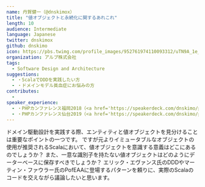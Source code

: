 ```yaml
---
name: 丹賀健一（@dnskimox）
title: "値オブジェクトと永続化に関するあれこれ"
length: 10
audience: Intermediate
language: Japanese
twitter: dnskimox
github: dnskimo
icon: https://pbs.twimg.com/profile_images/952761974110093312/uTN9A_1e_400x400.jpg
organization: アルプ株式会社
tags:
  - Software Design and Architecture
suggestions:
  - ・ScalaでDDDを実践したい方
  - ・ドメインモデル貧血症にお悩みの方
contributes:
  - 
speaker_experience:
  - ・PHPカンファレンス福岡2018（<a href='https://speakerdeck.com/dnskimo/pofeaadedu-mijie-kudoctrine2'>https://speakerdeck.com/dnskimo/pofeaadedu-mijie-kudoctrine2</a>）
  - ・PHPカンファレンス仙台2019（<a href='https://speakerdeck.com/dnskimo/phpdehazimerucqrs'>https://speakerdeck.com/dnskimo/phpdehazimerucqrs</a>）
---
```

ドメイン駆動設計を実践する際、エンティティと値オブジェクトを見分けることは重要なポイントの一つです。
ですが元よりイミュータブルなオブジェクトの使用が推奨されるScalaにおいて、値オブジェクトを意識する意義はどこにあるのでしょうか？
また、一意な識別子を持たない値オブジェクトはどのようにデーターベースに保存すべきでしょうか？
エリック・エヴァンス氏のDDDやマーティン・ファウラー氏のPofEAAに登場するパターンを頼りに、実際のScalaのコードを交えながら議論したいと思います。
